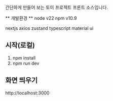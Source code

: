간단하게 만들어 보는 토이 프로젝트 프론트 소스입니다.

** 개발환경 **
node v22
npm v10.9

nextjs
axios
zustand
typescript
material ui

## 시작(로컬)

1. npm install
2. npm run dev

## 화면 띄우기
http://localhost:3000